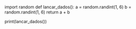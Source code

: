 import random
def lancar_dados():
    a = random.randint(1, 6)
    b = random.randint(1, 6)
    return a + b

print(lancar_dados())
